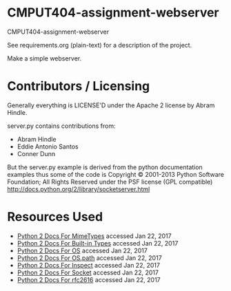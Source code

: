CMPUT404-assignment-webserver
=============================

CMPUT404-assignment-webserver

See requirements.org (plain-text) for a description of the project.

Make a simple webserver.

Contributors / Licensing
========================

Generally everything is LICENSE'D under the Apache 2 license by Abram Hindle.

server.py contains contributions from:

* Abram Hindle
* Eddie Antonio Santos
* Conner Dunn

But the server.py example is derived from the python documentation
examples thus some of the code is Copyright © 2001-2013 Python
Software Foundation; All Rights Reserved under the PSF license (GPL
compatible) http://docs.python.org/2/library/socketserver.html

Resources Used
==============
* [Python 2 Docs For MimeTypes](https://docs.python.org/2/library/mimetypes.html#module-mimetypes) accessed Jan 22, 2017
* [Python 2 Docs For Built-in Types](https://docs.python.org/2/library/stdtypes.html#bltin-file-objects) accessed Jan 22, 2017
* [Python 2 Docs For OS](https://docs.python.org/2/library/os.html) accessed Jan 22, 2017
* [Python 2 Docs For OS.path](https://docs.python.org/2/library/os.path.html#module-os.path) accessed Jan 22, 2017
* [Python 2 Docs For Inspect](https://docs.python.org/2/library/inspect.html) accessed Jan 22, 2017
* [Python 2 Docs For Socket](https://docs.python.org/2.7/library/socket.html?highlight=sendall#socket.socket.sendall) accessed Jan 22, 2017
* [Python 2 Docs For rfc2616](https://docs.python.org/2.7/library/socket.html?highlight=sendall#socket.socket.sendall) accessed Jan 22, 2017
